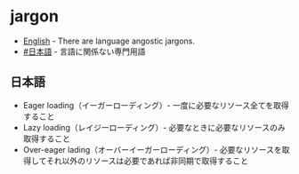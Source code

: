 # jargon

* [English](#english) - There are language angostic jargons.
* [#日本語](#日本語) - 言語に関係ない専門用語

## 日本語

* Eager loading（イーガーローディング）- 一度に必要なリソース全てを取得すること
* Lazy loading（レイジーローディング）- 必要なときに必要なリソースのみ取得すること
* Over-eager lading（オーバーイーガーローディング）- 必要なリソースを取得してそれ以外のリソースは必要であれば非同期で取得すること

